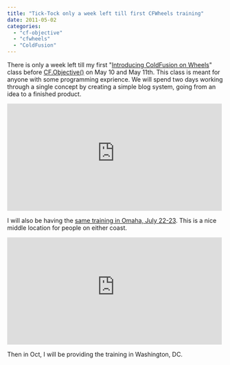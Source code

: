 ```yaml
---
title: "Tick-Tock only a week left till first CFWheels training"
date: 2011-05-02
categories: 
  - "cf-objective"
  - "cfwheels"
  - "ColdFusion"
---
```


There is only a week left till my first "[Introducing ColdFusion on Wheels](http://cfwheels-training.stagehq.com/events/659/)" class before [CF.Objective()](http://www.cfobjective.com/) on May 10 and May 11th. This class is meant for anyone with some programming exprience. We will spend two days working through a single concept by creating a simple blog system, going from an idea to a finished product. 

<iframe src="http://cfwheels-training.stagehq.com/events/659/external" marginheight="5" marginwidth="5" frameborder="0" scrolling="auto" height="250" width="500"></iframe>

I will also be having the [same training in Omaha, July 22-23](http://cfwheels-training.stagehq.com/events/769). This is a nice middle location for people on either coast. 

<iframe src="http://cfwheels-training.stagehq.com/events/769/external" marginheight="5" marginwidth="5" frameborder="0" scrolling="auto" height="250" width="500"></iframe>

Then in Oct, I will be providing the training in Washington, DC.
